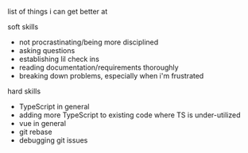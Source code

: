 list of things i can get better at 

soft skills
- not procrastinating/being more disciplined
- asking questions
- establishing lil check ins
- reading documentation/requirements thoroughly
- breaking down problems, especially when i'm frustrated


hard skills
- TypeScript in general
- adding more TypeScript to existing code where TS is under-utilized
- vue in general
- git rebase
- debugging git issues
